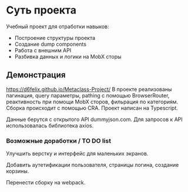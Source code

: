 # Суть проекта
Учебный проект для отработки навыков:
- Построение структуры проекта
- Создание dump components
- Работа с внешним API
- Разбивка данных и логики на MobX сторы

## Демонстрация
https://d6felix.github.io/Metaclass-Project/
В проекте реализованы пагинация, query параметры, pathing с помощью BrowserRouter, реактивность при помощи MobX сторов, фильрация по категориям.
Сборка происходит с помощью CRA. Проект написан на Typescript.

Данные берутся с открытого API dummyjson.com. 
Для запросов к API использовалась библиотека axios.

### Возможные доработки / TO DO list
Улучшить верстку и интерфейс для маленьких экранов.

Добавить аутетификации пользователя, страницы логина, создание корзины.

Перенести сборку на webpack.